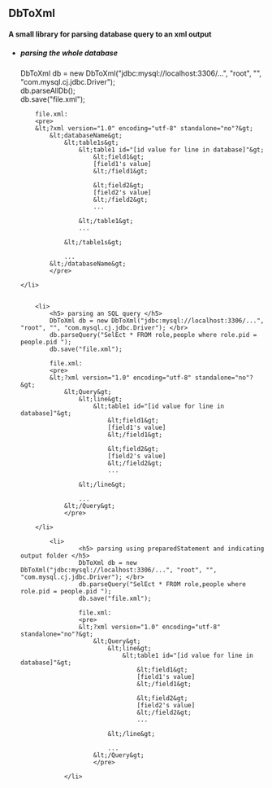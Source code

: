 <h2>DbToXml </h2>
<h4> A small library for parsing database query to an xml output </h4>

<ul>
	<li>	
		<h5> parsing the whole database </h5>
		DbToXml db = new DbToXml("jdbc:mysql://localhost:3306/...", "root", "", "com.mysql.cj.jdbc.Driver"); </br>
        db.parseAllDb();</br>
        db.save("file.xml");</br>

        file.xml:
        <pre>
        &lt;?xml version="1.0" encoding="utf-8" standalone="no"?&gt;
            &lt;databaseName&gt;
                &lt;table1s&gt;
                    &lt;table1 id="[id value for line in database]"&gt;
                        &lt;field1&gt;
                        [field1's value]
                        &lt;/field1&gt;

                        &lt;field2&gt;
                        [field2's value]
                        &lt;/field2&gt;
                        ...

                    &lt;/table1&gt;
                    ...

                &lt;/table1s&gt;

                ...
            &lt;/databaseName&gt;
            </pre>

	</li>


		<li>
    		<h5> parsing an SQL query </h5>
    		DbToXml db = new DbToXml("jdbc:mysql://localhost:3306/...", "root", "", "com.mysql.cj.jdbc.Driver"); </br>
            db.parseQuery("SelEct * FROM role,people where role.pid = people.pid ");
            db.save("file.xml");

            file.xml:
            <pre>
            &lt;?xml version="1.0" encoding="utf-8" standalone="no"?&gt;
                &lt;Query&gt;
                    &lt;line&gt;
                        &lt;table1 id="[id value for line in database]"&gt;
                            &lt;field1&gt;
                            [field1's value]
                            &lt;/field1&gt;

                            &lt;field2&gt;
                            [field2's value]
                            &lt;/field2&gt;
                            ...

                    &lt;/line&gt;

                    ...
                &lt;/Query&gt;
                </pre>

    	</li>

    		<li>
            		<h5> parsing using preparedStatement and indicating output folder </h5>
            		DbToXml db = new DbToXml("jdbc:mysql://localhost:3306/...", "root", "", "com.mysql.cj.jdbc.Driver"); </br>
                    db.parseQuery("SelEct * FROM role,people where role.pid = people.pid ");
                    db.save("file.xml");

                    file.xml:
                    <pre>
                    &lt;?xml version="1.0" encoding="utf-8" standalone="no"?&gt;
                        &lt;Query&gt;
                            &lt;line&gt;
                                &lt;table1 id="[id value for line in database]"&gt;
                                    &lt;field1&gt;
                                    [field1's value]
                                    &lt;/field1&gt;

                                    &lt;field2&gt;
                                    [field2's value]
                                    &lt;/field2&gt;
                                    ...

                            &lt;/line&gt;

                            ...
                        &lt;/Query&gt;
                        </pre>

            	</li>
		
</ul>
